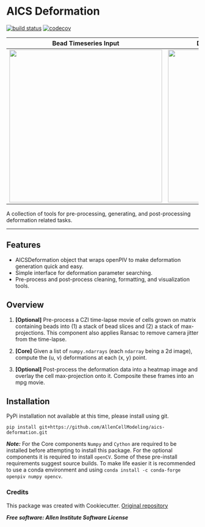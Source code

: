 # AICS Deformation

[![build status](https://travis-ci.com/AllenCellModeling/aics-deformation.svg?branch=master)](https://travis-ci.com/AllenCellModeling/aics-deformation)
[![codecov](https://codecov.io/gh/AllenCellModeling/aics-deformation/branch/master/graph/badge.svg)](https://codecov.io/gh/AllenCellModeling/aics-deformation)





| **Bead Timeseries Input** | **Deformations Over Cells Output** |
|---------------------------|------------------------------------|
| <img src="resources/beads.gif" width="400px"> | <img src="resources/defs.gif" width="400px"> |

A collection of tools for pre-processing, generating, and post-processing deformation related tasks.

---

## Features
* AICSDeformation object that wraps openPIV to make deformation generation quick and easy.
* Simple interface for deformation parameter searching.
* Pre-process and post-process cleaning, formatting, and visualization tools.

## Overview
1. **[Optional]** Pre-process a CZI time-lapse movie of cells grown on matrix containing beads into (1) a stack of bead
slices and (2) a stack of max-projections. This component also applies Ransac to remove camera jitter from the
time-lapse.

2. **[Core]** Given a list of `numpy.ndarrays` (each `ndarray` being a 2d image), compute the (u, v) deformations at each
(x, y) point.

3. **[Optional]** Post-process the deformation data into a heatmap image and overlay the cell max-projection onto it.
Composite these frames into an mpg movie.

## Installation
PyPi installation not available at this time, please install using git.

`pip install git+https://github.com/AllenCellModeling/aics-deformation.git`

***Note:*** For the Core components `Numpy` and `Cython` are required to be installed before attempting to install this
package. For the optional components it is required to install `openCV`. Some of these pre-install requirements suggest
source builds. To make life easier it is recommended to use a conda environment and using `conda install -c conda-forge
openpiv numpy opencv`.


### Credits
This package was created with Cookiecutter. [Original repository](https://github.com/audreyr/cookiecutter)


***Free software: Allen Institute Software License***
